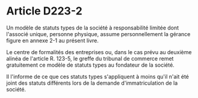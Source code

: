 # Article D223-2

Un modèle de statuts types de la société à responsabilité limitée dont l'associé unique, personne physique, assume personnellement la gérance figure en annexe 2-1 au présent livre.

Le centre de formalités des entreprises ou, dans le cas prévu au deuxième alinéa de l'article R. 123-5, le greffe du tribunal de commerce remet gratuitement ce modèle de statuts types au fondateur de la société.

Il l'informe de ce que ces statuts types s'appliquent à moins qu'il n'ait été joint des statuts différents lors de la demande d'immatriculation de la société.

